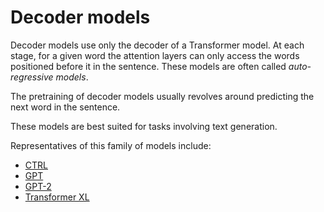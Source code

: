 # Decoder models

<CourseFloatingBanner
    chapter={1}
    classNames="absolute z-10 right-0 top-0"
/>

<Youtube id="d_ixlCubqQw" />

Decoder models use only the decoder of a Transformer model. At each stage, for a given word the attention layers can only access the words positioned before it in the sentence. These models are often called *auto-regressive models*.

The pretraining of decoder models usually revolves around predicting the next word in the sentence.

These models are best suited for tasks involving text generation.

Representatives of this family of models include:

- [CTRL](https://huggingface.co/transformers/model_doc/ctrl)
- [GPT](https://huggingface.co/docs/transformers/model_doc/openai-gpt)
- [GPT-2](https://huggingface.co/transformers/model_doc/gpt2)
- [Transformer XL](https://huggingface.co/transformers/model_doc/transfo-xl)
